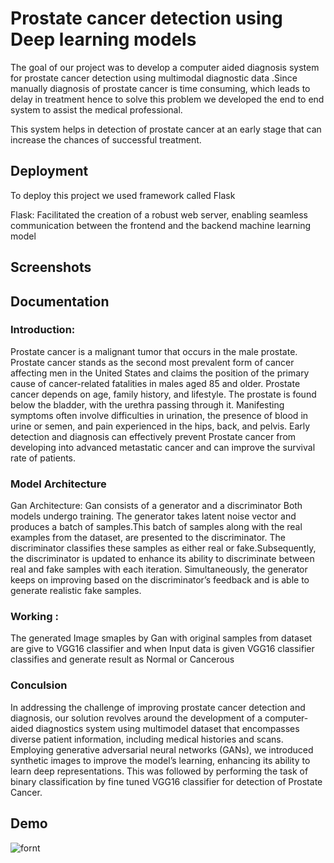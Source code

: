 
# Prostate cancer detection using Deep learning models

The goal of our project was to develop  a computer aided diagnosis system for prostate cancer
detection using multimodal diagnostic data .Since manually diagnosis of prostate
cancer is time consuming, which leads to delay in treatment hence to solve this
problem we developed the end to end system to assist the medical professional.
 
This system helps in detection of prostate cancer at an early stage that can increase
the chances of successful treatment.


## Deployment

To deploy this project we used framework called Flask 

  Flask: Facilitated the creation of a robust web server, enabling seamless communication between the frontend and the backend machine learning model
 


## Screenshots




## Documentation

### Introduction:
Prostate cancer is a malignant tumor that occurs in the male prostate. Prostate
cancer stands as the second most prevalent form of cancer affecting men in the
United States and claims the position of the primary cause of cancer-related fatalities in males aged 85 and older. Prostate cancer depends on age, family history,
and lifestyle. The prostate is found below the bladder, with the urethra passing through it. Manifesting symptoms often involve difficulties in urination, the
presence of blood in urine or semen, and pain experienced in the hips, back, and
pelvis. Early detection and diagnosis can effectively prevent Prostate cancer from
developing into advanced metastatic cancer and can improve the survival rate of
patients.

### Model Architecture
Gan Architecture: Gan consists of a generator and  a discriminator Both models undergo training. The generator takes latent noise vector and produces a batch of samples.This batch of samples along with the real examples
from the dataset, are presented to the discriminator. The discriminator classifies these samples as either real or fake.Subsequently, the discriminator is updated to enhance its ability to discriminate between real and fake samples with each iteration. Simultaneously, the generator keeps on  improving based on the discriminator’s feedback and is able to generate realistic fake samples.

### Working :
The generated Image smaples by Gan with original samples from dataset are give to VGG16 classifier and when Input data is given VGG16 classifier classifies and generate result as Normal or Cancerous 







### Conculsion
In addressing the challenge of improving prostate cancer detection and diagnosis, our solution revolves around the development of a computer-aided diagnostics system using multimodel dataset that encompasses diverse patient information, including medical histories and scans. Employing generative adversarial neural networks (GANs), we introduced synthetic images to improve the model’s learning, enhancing its ability to learn deep representations. This was followed by performing  the task of binary classification by fine tuned VGG16 classifier for detection of Prostate Cancer.


## Demo
![fornt](https://github.com/khot2003/Prostate-cancer-Detection/assets/105428024/b4238b3a-0713-4ecc-aedd-573553b43e93)




